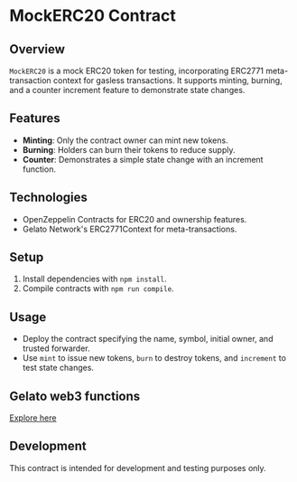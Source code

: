 # MockERC20 Contract

## Overview

`MockERC20` is a mock ERC20 token for testing, incorporating ERC2771 meta-transaction context for gasless transactions. It supports minting, burning, and a counter increment feature to demonstrate state changes.

## Features

- **Minting**: Only the contract owner can mint new tokens.
- **Burning**: Holders can burn their tokens to reduce supply.
- **Counter**: Demonstrates a simple state change with an increment function.

## Technologies

- OpenZeppelin Contracts for ERC20 and ownership features.
- Gelato Network's ERC2771Context for meta-transactions.

## Setup

1. Install dependencies with `npm install`.
2. Compile contracts with `npm run compile`.

## Usage

- Deploy the contract specifying the name, symbol, initial owner, and trusted forwarder.
- Use `mint` to issue new tokens, `burn` to destroy tokens, and `increment` to test state changes.

## Gelato web3 functions

[Explore here ](./gelato-functions)

## Development

This contract is intended for development and testing purposes only.
